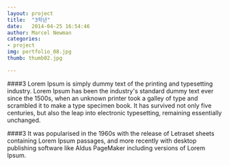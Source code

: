 ```yaml
---
layout: project
title:  "3학년"
date:   2014-04-25 16:54:46
author: Marcel Newman
categories:
- project
img: portfolio_08.jpg
thumb: thumb02.jpg

---
```

####3
Lorem Ipsum is simply dummy text of the printing and typesetting industry. Lorem Ipsum has been the industry's standard dummy text ever since the 1500s, when an unknown printer took a galley of type and scrambled it to make a type specimen book. It has survived not only five centuries, but also the leap into electronic typesetting, remaining essentially unchanged.

####3
It was popularised in the 1960s with the release of Letraset sheets containing Lorem Ipsum passages, and more recently with desktop publishing software like Aldus PageMaker including versions of Lorem Ipsum.
